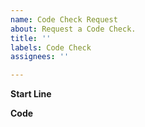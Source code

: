 ```yaml
---
name: Code Check Request
about: Request a Code Check.
title: ''
labels: Code Check
assignees: ''

---
```


**Start Line**  


**Code**
```

```
